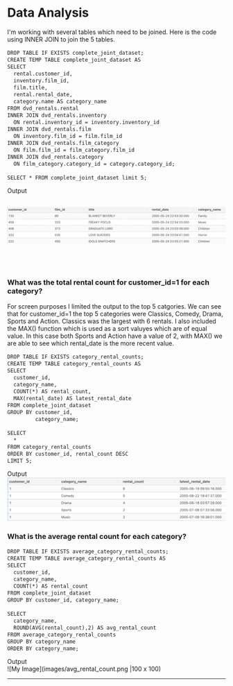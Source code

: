# Data Analysis

I'm working with several tables which need to be joined.  Here is the code using INNER JOIN to join the 5 tables.
```
DROP TABLE IF EXISTS complete_joint_dataset;
CREATE TEMP TABLE complete_joint_dataset AS
SELECT
  rental.customer_id,
  inventory.film_id,
  film.title,
  rental.rental_date,
  category.name AS category_name
FROM dvd_rentals.rental
INNER JOIN dvd_rentals.inventory
  ON rental.inventory_id = inventory.inventory_id
INNER JOIN dvd_rentals.film
  ON inventory.film_id = film.film_id
INNER JOIN dvd_rentals.film_category
  ON film.film_id = film_category.film_id
INNER JOIN dvd_rentals.category
  ON film_category.category_id = category.category_id;

SELECT * FROM complete_joint_dataset limit 5;
```
Output

![My Image](images/join_tables.png)
-------
<br>
<br>

### What was the total rental count for customer_id=1 for each category?  
For screen purposes I limited the output to the top 5 catgories.  We can see that for customer_id=1 the top 5 categories were Classics, Comedy, Drama, Sports and Action.  Classics was the largest with 6 rentals.  I also included the MAX() function which is used as a sort valuyes which are of equal value.  In this case both Sports and Action have a value of 2, with MAX() we are able to see which rental_date is the more recent value.  
```
DROP TABLE IF EXISTS category_rental_counts;
CREATE TEMP TABLE category_rental_counts AS
SELECT
  customer_id,
  category_name,
  COUNT(*) AS rental_count,
  MAX(rental_date) AS latest_rental_date
FROM complete_joint_dataset
GROUP BY customer_id,
         category_name;

SELECT 
  *
FROM category_rental_counts
ORDER BY customer_id, rental_count DESC
LIMIT 5;
```
Output
![My Image](images/cat_rental_count.png)

### What is the average rental count for each category?
```
DROP TABLE IF EXISTS average_category_rental_counts;
CREATE TEMP TABLE average_category_rental_counts AS
SELECT
  customer_id,
  category_name,
  COUNT(*) AS rental_count
FROM complete_joint_dataset
GROUP BY customer_id, category_name;

SELECT
  category_name,
  ROUND(AVG(rental_count),2) AS avg_rental_count
FROM average_category_rental_counts
GROUP BY category_name
ORDER BY category_name;
```
Output<br>
![My Image](images/avg_rental_count.png |100 x 100)



-----
